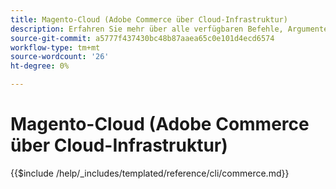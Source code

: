 ```yaml
---
title: Magento-Cloud (Adobe Commerce über Cloud-Infrastruktur)
description: Erfahren Sie mehr über alle verfügbaren Befehle, Argumente und Optionen für das Adobe Commerce-Befehlszeilen-Tool magento-cloud.
source-git-commit: a5777f437430bc48b87aaea65c0e101d4ecd6574
workflow-type: tm+mt
source-wordcount: '26'
ht-degree: 0%

---
```



# Magento-Cloud (Adobe Commerce über Cloud-Infrastruktur)

{{$include /help/_includes/templated/reference/cli/commerce.md}}
